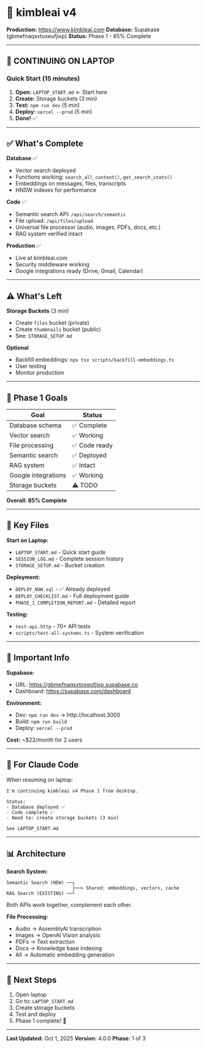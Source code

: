 # 🚀 kimbleai v4

**Production:** https://www.kimbleai.com
**Database:** Supabase (gbmefnaqsxtoseufjixp)
**Status:** Phase 1 - 85% Complete

---

## 📍 CONTINUING ON LAPTOP

### Quick Start (15 minutes)

1. **Open:** `LAPTOP_START.md` ← Start here
2. **Create:** Storage buckets (3 min)
3. **Test:** `npm run dev` (5 min)
4. **Deploy:** `vercel --prod` (5 min)
5. **Done!** ✅

---

## ✅ What's Complete

**Database** ✅
- Vector search deployed
- Functions working: `search_all_content()`, `get_search_stats()`
- Embeddings on messages, files, transcripts
- HNSW indexes for performance

**Code** ✅
- Semantic search API: `/api/search/semantic`
- File upload: `/api/files/upload`
- Universal file processor (audio, images, PDFs, docs, etc.)
- RAG system verified intact

**Production** ✅
- Live at kimbleai.com
- Security middleware working
- Google integrations ready (Drive, Gmail, Calendar)

---

## ⚠️ What's Left

**Storage Buckets** (3 min)
- Create `files` bucket (private)
- Create `thumbnails` bucket (public)
- See: `STORAGE_SETUP.md`

**Optional**
- Backfill embeddings: `npx tsx scripts/backfill-embeddings.ts`
- User testing
- Monitor production

---

## 🎯 Phase 1 Goals

| Goal | Status |
|------|--------|
| Database schema | ✅ Complete |
| Vector search | ✅ Working |
| File processing | ✅ Code ready |
| Semantic search | ✅ Deployed |
| RAG system | ✅ Intact |
| Google integrations | ✅ Working |
| Storage buckets | ⚠️ TODO |

**Overall: 85% Complete**

---

## 📁 Key Files

**Start on Laptop:**
- `LAPTOP_START.md` - Quick start guide
- `SESSION_LOG.md` - Complete session history
- `STORAGE_SETUP.md` - Bucket creation

**Deployment:**
- `DEPLOY_NOW.sql` - ✅ Already deployed
- `DEPLOY_CHECKLIST.md` - Full deployment guide
- `PHASE_1_COMPLETION_REPORT.md` - Detailed report

**Testing:**
- `test-api.http` - 70+ API tests
- `scripts/test-all-systems.ts` - System verification

---

## 🔑 Important Info

**Supabase:**
- URL: https://gbmefnaqsxtoseufjixp.supabase.co
- Dashboard: https://supabase.com/dashboard

**Environment:**
- Dev: `npm run dev` → http://localhost:3000
- Build: `npm run build`
- Deploy: `vercel --prod`

**Cost:** ~$22/month for 2 users

---

## 🤖 For Claude Code

When resuming on laptop:

```
I'm continuing kimbleai v4 Phase 1 from desktop.

Status:
- Database deployed ✅
- Code complete ✅
- Need to: create storage buckets (3 min)

See LAPTOP_START.md
```

---

## 📊 Architecture

**Search System:**
```
Semantic Search (NEW) ──┐
                        ├──> Shared: embeddings, vectors, cache
RAG Search (EXISTING) ──┘
```

Both APIs work together, complement each other.

**File Processing:**
- Audio → AssemblyAI transcription
- Images → OpenAI Vision analysis
- PDFs → Text extraction
- Docs → Knowledge base indexing
- All → Automatic embedding generation

---

## 🎉 Next Steps

1. Open laptop
2. Go to: `LAPTOP_START.md`
3. Create storage buckets
4. Test and deploy
5. Phase 1 complete! 🚀

---

**Last Updated:** Oct 1, 2025
**Version:** 4.0.0
**Phase:** 1 of 3
